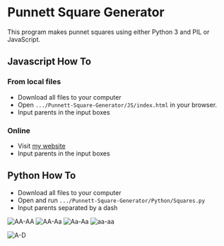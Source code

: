 # Punnett Square Generator

This program makes punnet squares using either Python 3 and PIL or JavaScript.

## Javascript How To

### From local files
* Download all files to your computer
* Open `.../Punnett-Square-Generator/JS/index.html` in your browser.
* Input parents in the input boxes

### Online
* Visit [my website](https://UnsignedByte.github.io/programs/001)
* Input parents in the input boxes

## Python How To
* Download all files to your computer
* Open and run `.../Punnett-Square-Generator/Python/Squares.py`
* Input parents separated by a dash

![AA-AA](https://github.com/UnsignedByte/Punnett-Square-Generator/blob/master/Python/Example%20Squares/1_AA%20-%20AA.png)
![AA-Aa](https://github.com/UnsignedByte/Punnett-Square-Generator/blob/master/Python/Example%20Squares/1_AA%20-%20A%E1%B4%80.png)
![Aa-Aa](https://github.com/UnsignedByte/Punnett-Square-Generator/blob/master/Python/Example%20Squares/1_A%E1%B4%80%20-%20A%E1%B4%80.png)
![aa-aa](https://github.com/UnsignedByte/Punnett-Square-Generator/blob/master/Python/Example%20Squares/1_%E1%B4%80%E1%B4%80%20-%20%E1%B4%80%E1%B4%80.png)


![A-D](https://github.com/UnsignedByte/Punnett-Square-Generator/blob/master/Python/Example%20Squares/4_A%E1%B4%80B%CA%99C%E1%B4%84D%E1%B4%85%20-%20A%E1%B4%80B%CA%99C%E1%B4%84D%E1%B4%85.png)
